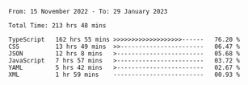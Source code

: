 <!-- <div align="center">
  
  ![](https://raw.githubusercontent.com/iaizawa0623/github-stats/master/generated/overview.svg#gh-dark-mode-only)
  ![](https://raw.githubusercontent.com/iaizawa0623/github-stats/master/generated/overview.svg#gh-light-mode-only)
  ![](https://raw.githubusercontent.com/iaizawa0623/github-stats/master/generated/languages.svg#gh-dark-mode-only)
  ![](https://raw.githubusercontent.com/iaizawa0623/github-stats/master/generated/languages.svg#gh-light-mode-only)

</div> -->


<!--
<a href="https://github.com/anuraghazra/github-readme-stats">
  <img src="https://github-readme-stats.vercel.app/api?username=iaizawa0623&show_icons=true&count_private=true&theme=dracula&line_height=40" />
  <img src="https://github-readme-stats.vercel.app/api/top-langs/?username=iaizawa0623&count_private=true&theme=dracula" />
</a>

***
-->

<!--START_SECTION:waka-->

```text
From: 15 November 2022 - To: 29 January 2023

Total Time: 213 hrs 48 mins

TypeScript   162 hrs 55 mins >>>>>>>>>>>>>>>>>>>------   76.20 %
CSS          13 hrs 49 mins  >>-----------------------   06.47 %
JSON         12 hrs 8 mins   >------------------------   05.68 %
JavaScript   7 hrs 57 mins   >------------------------   03.72 %
YAML         5 hrs 42 mins   >------------------------   02.67 %
XML          1 hr 59 mins    -------------------------   00.93 %
```

<!--END_SECTION:waka-->

